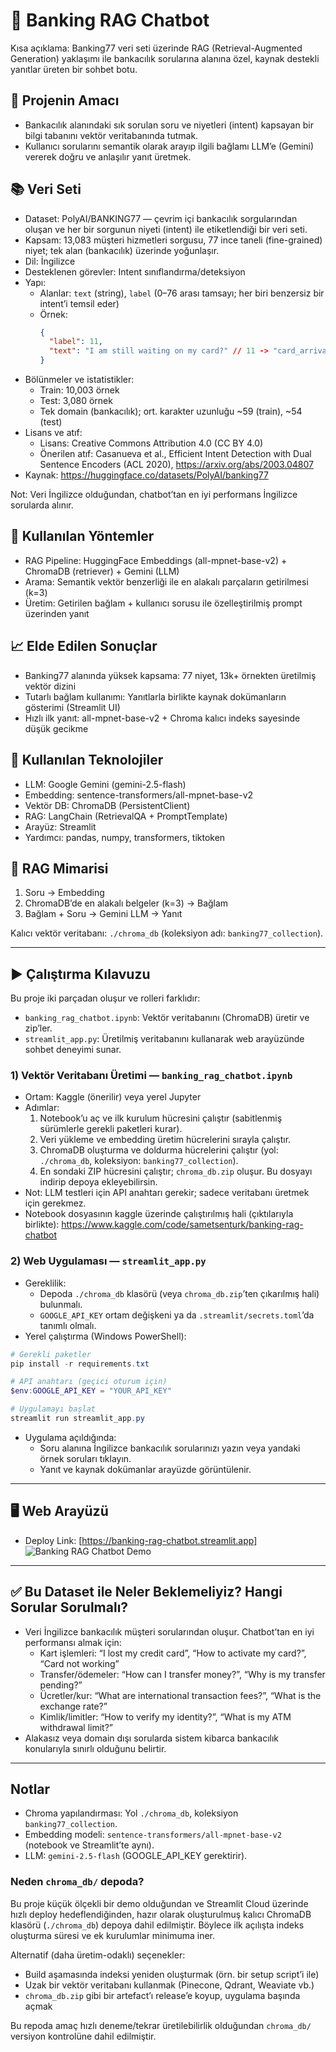 # 🏦 Banking RAG Chatbot

Kısa açıklama: Banking77 veri seti üzerinde RAG (Retrieval-Augmented Generation) yaklaşımı ile bankacılık sorularına alanına özel, kaynak destekli yanıtlar üreten bir sohbet botu.

## 🎯 Projenin Amacı
- Bankacılık alanındaki sık sorulan soru ve niyetleri (intent) kapsayan bir bilgi tabanını vektör veritabanında tutmak.
- Kullanıcı sorularını semantik olarak arayıp ilgili bağlamı LLM’e (Gemini) vererek doğru ve anlaşılır yanıt üretmek.

## 📚 Veri Seti
- Dataset: PolyAI/BANKING77 — çevrim içi bankacılık sorgularından oluşan ve her bir sorgunun niyeti (intent) ile etiketlendiği bir veri seti.
- Kapsam: 13,083 müşteri hizmetleri sorgusu, 77 ince taneli (fine-grained) niyet; tek alan (bankacılık) üzerinde yoğunlaşır.
- Dil: İngilizce
- Desteklenen görevler: Intent sınıflandırma/deteksiyon
- Yapı:
  - Alanlar: `text` (string), `label` (0–76 arası tamsayı; her biri benzersiz bir intent’i temsil eder)
  - Örnek:
    ```json
    {
      "label": 11,
      "text": "I am still waiting on my card?" // 11 -> "card_arrival"
    }
    ```
- Bölünmeler ve istatistikler:
  - Train: 10,003 örnek
  - Test: 3,080 örnek
  - Tek domain (bankacılık); ort. karakter uzunluğu ~59 (train), ~54 (test)
- Lisans ve atıf:
  - Lisans: Creative Commons Attribution 4.0 (CC BY 4.0)
  - Önerilen atıf: Casanueva et al., Efficient Intent Detection with Dual Sentence Encoders (ACL 2020), https://arxiv.org/abs/2003.04807
- Kaynak: https://huggingface.co/datasets/PolyAI/banking77

Not: Veri İngilizce olduğundan, chatbot’tan en iyi performans İngilizce sorularda alınır.


## 🧪 Kullanılan Yöntemler
- RAG Pipeline: HuggingFace Embeddings (all-mpnet-base-v2) + ChromaDB (retriever) + Gemini (LLM)
- Arama: Semantik vektör benzerliği ile en alakalı parçaların getirilmesi (k=3)
- Üretim: Getirilen bağlam + kullanıcı sorusu ile özelleştirilmiş prompt üzerinden yanıt

## 📈 Elde Edilen Sonuçlar
- Banking77 alanında yüksek kapsama: 77 niyet, 13k+ örnekten üretilmiş vektör dizini
- Tutarlı bağlam kullanımı: Yanıtlarla birlikte kaynak dokümanların gösterimi (Streamlit UI)
- Hızlı ilk yanıt: all-mpnet-base-v2 + Chroma kalıcı indeks sayesinde düşük gecikme

## 🧰 Kullanılan Teknolojiler
- LLM: Google Gemini (gemini-2.5-flash)
- Embedding: sentence-transformers/all-mpnet-base-v2
- Vektör DB: ChromaDB (PersistentClient)
- RAG: LangChain (RetrievalQA + PromptTemplate)
- Arayüz: Streamlit
- Yardımcı: pandas, numpy, transformers, tiktoken

## 🧩 RAG Mimarisi
1) Soru → Embedding
2) ChromaDB’de en alakalı belgeler (k=3) → Bağlam
3) Bağlam + Soru → Gemini LLM → Yanıt

Kalıcı vektör veritabanı: `./chroma_db` (koleksiyon adı: `banking77_collection`).

---

## ▶️ Çalıştırma Kılavuzu

Bu proje iki parçadan oluşur ve rolleri farklıdır:
- `banking_rag_chatbot.ipynb`: Vektör veritabanını (ChromaDB) üretir ve zip’ler.
- `streamlit_app.py`: Üretilmiş veritabanını kullanarak web arayüzünde sohbet deneyimi sunar.

### 1) Vektör Veritabanı Üretimi — `banking_rag_chatbot.ipynb`
- Ortam: Kaggle (önerilir) veya yerel Jupyter
- Adımlar:
  1. Notebook’u aç ve ilk kurulum hücresini çalıştır (sabitlenmiş sürümlerle gerekli paketleri kurar).
  2. Veri yükleme ve embedding üretim hücrelerini sırayla çalıştır.
  3. ChromaDB oluşturma ve doldurma hücrelerini çalıştır (yol: `./chroma_db`, koleksiyon: `banking77_collection`).
  4. En sondaki ZIP hücresini çalıştır; `chroma_db.zip` oluşur. Bu dosyayı indirip depoya ekleyebilirsin.
- Not: LLM testleri için API anahtarı gerekir; sadece veritabanı üretmek için gerekmez.
- Notebook dosyasının kaggle üzerinde çalıştırılmış hali (çıktılarıyla birlikte): https://www.kaggle.com/code/sametsenturk/banking-rag-chatbot

### 2) Web Uygulaması — `streamlit_app.py`
- Gereklilik:
  - Depoda `./chroma_db` klasörü (veya `chroma_db.zip`’ten çıkarılmış hali) bulunmalı.
  - `GOOGLE_API_KEY` ortam değişkeni ya da `.streamlit/secrets.toml`’da tanımlı olmalı.
- Yerel çalıştırma (Windows PowerShell):
```powershell
# Gerekli paketler
pip install -r requirements.txt

# API anahtarı (geçici oturum için)
$env:GOOGLE_API_KEY = "YOUR_API_KEY"

# Uygulamayı başlat
streamlit run streamlit_app.py
```
- Uygulama açıldığında:
  - Soru alanına İngilizce bankacılık sorularınızı yazın veya yandaki örnek soruları tıklayın.
  - Yanıt ve kaynak dokümanlar arayüzde görüntülenir.

---

## 🖥️ Web Arayüzü
- Deploy Link: [https://banking-rag-chatbot.streamlit.app]
![Banking RAG Chatbot Demo](assets/demo.gif)

---

## ✅ Bu Dataset ile Neler Beklemeliyiz? Hangi Sorular Sorulmalı?
- Veri İngilizce bankacılık müşteri sorularından oluşur. Chatbot’tan en iyi performansı almak için:
  - Kart işlemleri: “I lost my credit card”, “How to activate my card?”, “Card not working”
  - Transfer/ödemeler: “How can I transfer money?”, “Why is my transfer pending?”
  - Ücretler/kur: “What are international transaction fees?”, “What is the exchange rate?”
  - Kimlik/limitler: “How to verify my identity?”, “What is my ATM withdrawal limit?”
- Alakasız veya domain dışı sorularda sistem kibarca bankacılık konularıyla sınırlı olduğunu belirtir.

---

## Notlar
- Chroma yapılandırması: Yol `./chroma_db`, koleksiyon `banking77_collection`.
- Embedding modeli: `sentence-transformers/all-mpnet-base-v2` (notebook ve Streamlit’te aynı).
- LLM: `gemini-2.5-flash` (GOOGLE_API_KEY gerektirir).

### Neden `chroma_db/` depoda?
Bu proje küçük ölçekli bir demo olduğundan ve Streamlit Cloud üzerinde hızlı deploy hedeflendiğinden, hazır olarak oluşturulmuş kalıcı ChromaDB klasörü (`./chroma_db`) depoya dahil edilmiştir. Böylece ilk açılışta indeks oluşturma süresi ve ek kurulumlar minimuma iner.

Alternatif (daha üretim-odaklı) seçenekler:
- Build aşamasında indeksi yeniden oluşturmak (örn. bir setup script’i ile)
- Uzak bir vektör veritabanı kullanmak (Pinecone, Qdrant, Weaviate vb.)
- `chroma_db.zip` gibi bir artefact’ı release’e koyup, uygulama başında açmak

Bu repoda amaç hızlı deneme/tekrar üretilebilirlik olduğundan `chroma_db/` versiyon kontrolüne dahil edilmiştir.


